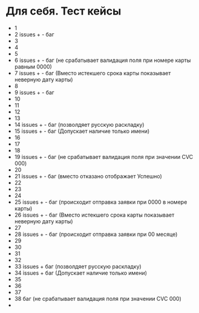 # Для себя. Тест кейсы
* 1
* 2 issues + - баг
* 3
* 4
* 5
* 6 issues + - баг (не срабатывает валидация поля при номере карты равным 0000)
* 7 issues + - баг (Вместо истекшего срока карты показывает неверную дату карты)
* 8
* 9  issues + - баг
* 10
* 11
* 12
* 13
* 14 issues + - баг (позволдяет русскую раскладку)
* 15 issues + - баг (Допускает наличие только имени)
* 16
* 17
* 18
* 19 issues + - баг (не срабатывает валидация поля при значении CVC 000)
* 20 
* 21 issues + - баг (вместо отказано отображает Успешно)
* 22
* 23
* 24
* 25 issues + - баг (происходит отправка заявки при 0000 в номере карты)
* 26 issues + - баг (Вместо истекшего срока карты показывает неверную дату карты)
* 27
* 28 issues + - баг (происходит отправка заявки при 00 месяце)
* 29
* 30
* 31
* 32
* 33 issues + баг (позволдяет русскую раскладку)
* 34 issues + баг (Допускает наличие только имени)
* 35
* 36
* 37
* 38 баг (не срабатывает валидация поля при значении CVC 000)
* 

